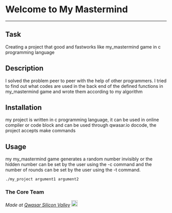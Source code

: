 # Welcome to My Mastermind
***

## Task
Creating a project that good and fastworks like my_mastermind game in c programming language

## Description
I solved the problem peer to peer with the help of other programmers. 
I tried to find out what codes are used in the back end of the defined functions in my_mastermind game and 
wrote them according to my algorithm

## Installation
my project is written in c programming language,
 it can be used in online compiler or code block and can be used through qwasar.io docode, 
 the project accepts make commands

## Usage
my my_mastermind game generates a random number invisibly or the hidden number can be set by the user using 
the -c command and the number of rounds can be set by the user using the -t command.
```
./my_project argument1 argument2
```

### The Core Team


<span><i>Made at <a href='https://qwasar.io'>Qwasar Silicon Valley</a></i></span>
<span><img alt='Qwasar Silicon Valley Logo' src='https://storage.googleapis.com/qwasar-public/qwasar-logo_50x50.png' width='20px'></span>
